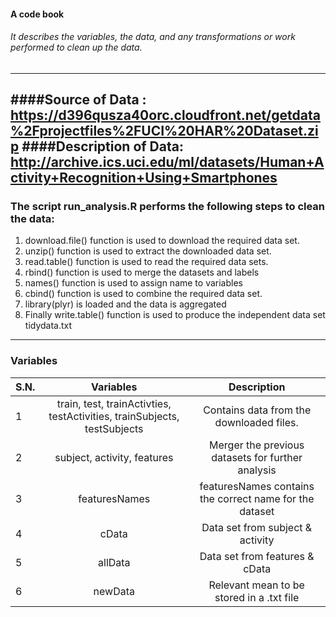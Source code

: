 #### A code book 
###### It describes the variables, the data, and any transformations or work  performed to clean up the data. 
-----------------------------------------------------------------------------------------------------------------------------
####Source of Data : https://d396qusza40orc.cloudfront.net/getdata%2Fprojectfiles%2FUCI%20HAR%20Dataset.zip
####Description of Data: http://archive.ics.uci.edu/ml/datasets/Human+Activity+Recognition+Using+Smartphones
-----------------------------------------------------------------------------------------------------------------------------
### The script run_analysis.R performs the following steps to clean the data: 

1. download.file() function is used to download the required data set.
2. unzip() function is used to extract the downloaded data set.
3. read.table() function is used to read the required data sets.
4. rbind() function is used to merge the datasets and labels
5. names() function is used to assign name to variables
6. cbind() function is used to combine the required data set.
7. library(plyr) is loaded and the data is aggregated
8. Finally write.table() function is used to produce the independent data set tidydata.txt


----------------------------------------------------------------------------------------------------------------------------
### Variables 
| S.N. |                                 Variables                                |                       Description                       |
|------|:------------------------------------------------------------------------:|:-------------------------------------------------------:|
| 1    | train, test, trainActivties, testActivities, trainSubjects, testSubjects | Contains data from the downloaded files.                |
| 2    | subject, activity, features                                              | Merger the previous datasets for further analysis       |
| 3    | featuresNames                                                            | featuresNames contains the correct name for the dataset |
| 4    | cData                                                                    | Data set from subject & activity                        |
| 5    | allData                                                                  | Data set from features & cData                          |
| 6    | newData                                                                  | Relevant mean to be stored in a .txt file               |




